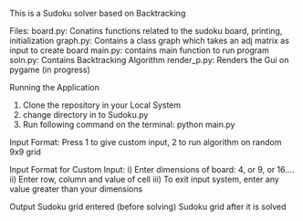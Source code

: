 This is a Sudoku solver based on Backtracking

Files:
board.py: Conatins functions related to the sudoku board, printing, initialization
graph.py: Contains a class graph which takes an adj matrix as input to create board
main.py: contains main function to run program
soln.py: Contains Backtracking Algorithm
render_p.py: Renders the Gui on pygame (in progress)

Running the Application
1) Clone the repository in your Local System
2) change directory in to Sudoku.py
3) Run following command on the terminal: python main.py

Input Format:
Press 1 to give custom input, 2 to run algorithm on random 9x9 grid

Input Format for Custom Input:
    i) Enter dimensions of board: 4, or 9, or 16....
    ii) Enter row, column and value of cell
    iii) To exit input system, enter any value greater than your dimensions

Output
 Sudoku grid entered (before solving)
 Sudoku grid after it is solved
